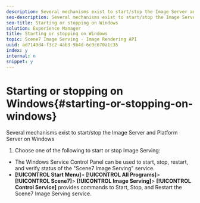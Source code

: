 ```yaml
---
description: Several mechanisms exist to start/stop the Image Server and Platform Server on Windows
seo-description: Several mechanisms exist to start/stop the Image Server and Platform Server on Windows
seo-title: Starting or stopping on Windows
solution: Experience Manager
title: Starting or stopping on Windows
topic: Scene7 Image Serving - Image Rendering API
uuid: ad7149d4-f3c2-4ab3-9b4d-6c9c670a1c35
index: y
internal: n
snippet: y
---
```


# Starting or stopping on Windows{#starting-or-stopping-on-windows}

Several mechanisms exist to start/stop the Image Server and Platform Server on Windows

1. Choose one of the following to start or stop Image Serving:

* The Windows Service Control Panel can be used to start, stop, restart, and verify status of the "Scene7 Image Serving" service. 
* **[!UICONTROL Start Menu]**> **[!UICONTROL All Programs]**> **[!UICONTROL Scene7]**> **[!UICONTROL Image Serving]**> **[!UICONTROL Control Service]** provides commands to Start, Stop, and Restart the Scene7 Image Serving service.

